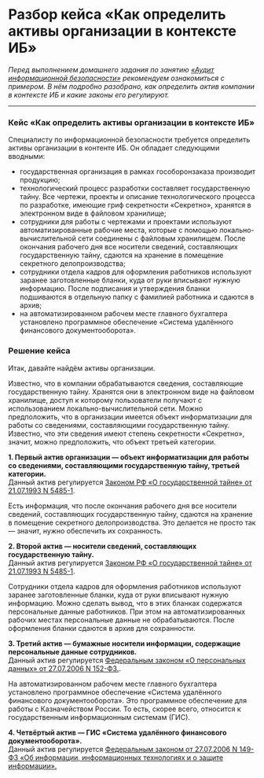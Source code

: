 # Разбор кейса «Как определить активы организации в контексте ИБ»

*Перед выполнением домашнего задания по занятию [«Аудит информационной безопасности»](https://github.com/netology-code/ibb-homeworks/tree/IBB-33/03_audit_IS) рекомендуем ознакомиться с примером. В нём подробно разобрано, как определить актив компании в контексте ИБ и какие законы его регулируют.*

--- 
### Кейс «Как определить активы организации в контексте ИБ»

Специалисту по информационной безопасности требуется определить активы организации в контенте ИБ. Он обладает следующими вводными: 

- государственная организация в рамках гособоронзаказа производит продукцию;
- технологический процесс разработки составляет государственную тайну. Все чертежи, проекты и описание технологического процесса по разработке, имеющие гриф секретности «Секретно», хранятся в электронном виде в файловом хранилище;
- сотрудники для работы с чертежами и проектами используют автоматизированные рабочие места, которые с помощью локально-вычислительной сети соединены с файловым хранилищем. После окончания рабочего дня все носители сведений, составляющих государственную тайну, сдаются на хранение в помещение секретного делопроизводства;
- сотрудники отдела кадров для оформления работников используют заранее заготовленные бланки, куда от руки вписывают нужную информацию. После подписания и утверждения бланки подшиваются в отдельную папку с фамилией работника и сдаются в архив;
- на автоматизированном рабочем месте главного бухгалтера установлено программное обеспечение «Система удалённого финансового документооборота».


### Решение кейса

Итак, давайте найдём активы организации. 

Известно, что в компании обрабатываются сведения, составляющие государственную тайну. Хранятся они в электронном виде на файловом хранилище, доступ к которому пользователи получают с использованием локально-вычислительной сети. Можно предположить, что в организации имеется объект информатизации для работы со сведениями, составляющими государственную тайну. Известно, что эти сведения имеют степень секретности «Секретно», значит, можно предположить, что объект третьей категории.  

**1. Первый актив организации — объект информатизации для работы со сведениями, составляющими государственную тайну, третьей категории.**  
Данный актив регулируется [Законом РФ «О государственной тайне» от 21.07.1993 N 5485-1](https://www.consultant.ru/document/cons_doc_LAW_2481/).

Есть информация, что после окончания рабочего дня все носители сведений, составляющих государственную тайну, сдаются на хранение в помещение секретного делопроизводства. Это делается не просто так — значит, нужно обеспечить их сохранность. 

**2. Второй актив — носители сведений, составляющих государственную тайну.**  
Данный актив регулируется [ Законом РФ «О государственной тайне» от 21.07.1993 N 5485-1](https://www.consultant.ru/document/cons_doc_LAW_2481/).

Сотрудники отдела кадров для оформления работников используют заранее заготовленные бланки, куда от руки вписывают нужную информацию. Можно сделать вывод, что в этих бланках содержатся персональные данные работников. При этом на автоматизированных рабочих местах персональные данные не обрабатываются. После оформления бланки сдаются в архив для сохранности.

**3. Третий актив — бумажные носители информации, содержащие персональные данные сотрудников.**  
Данный актив регулируется [Федеральным законом «О персональных данных» от 27.07.2006 N 152-ФЗ.](https://www.consultant.ru/document/cons_doc_LAW_61801/).

На автоматизированном рабочем месте главного бухгалтера установлено программное обеспечение «Система удалённого финансового документооборота». Это программное обеспечение для работы с Казначейством России. То есть, скорее всего, относится к государственным информационным системам (ГИС).

**4. Четвёртый актив — ГИС «Система удалённого финансового документооборота».**  
Данный актив регулируется [Федеральным законом от 27.07.2006 N 149-ФЗ «Об информации, информационных технологиях и о защите информации».](https://www.consultant.ru/document/cons_doc_LAW_61798/)
